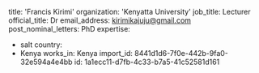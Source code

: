 title: 'Francis Kirimi'
organization: 'Kenyatta University'
job_title: Lecturer
official_title: Dr
email_address: kirimikajuju@gmail.com
post_nominal_letters: PhD
expertise:
  - salt
country:
  - Kenya
works_in: Kenya
import_id: 8441d1d6-7f0e-442b-9fa0-32e594a4e4bb
id: 1a1ecc11-d7fb-4c33-b7a5-41c52581d161
